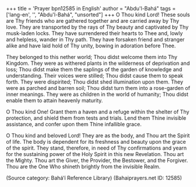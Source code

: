 +++
title = 'Prayer bpn12585 in English'
author = "Abdu'l-Bahá"
tags = ['lang-en', '', "Abdu'l-Bahá", "unsorted"]
+++
O Thou kind Lord!  These souls are Thy friends who are gathered together and are carried away by Thy love.  They are transported by the rays of Thy beauty and captivated by Thy musk-laden locks.  They have surrendered their hearts to Thee and, lowly and helpless, wander in Thy path.  They have forsaken friend and stranger alike and have laid hold of Thy unity, bowing in adoration before Thee.

They belonged to this nether world; Thou didst welcome them into Thy Kingdom.  They were as withered plants in the wilderness of deprivation and loss; Thou didst make them the saplings of the garden of knowledge and understanding.  Their voices were stilled; Thou didst cause them to speak forth.  They were dispirited; Thou didst shed illumination upon them.  They were as parched and barren soil; Thou didst turn them into a rose-garden of inner meanings.  They were as children in the world of humanity; Thou didst enable them to attain heavenly maturity.

O Thou kind One!  Grant them a haven and a refuge within the shelter of Thy protection, and shield them from tests and trials.  Lend them Thine invisible assistance, and confer upon them Thine infallible grace.

O Thou kind and beloved Lord!  They are as the body, and Thou art the Spirit of life.  The body is dependent for its freshness and beauty upon the grace of the spirit.  They stand, therefore, in need of Thy confirmations and yearn for the sustaining power of the Holy Spirit in this new Revelation.  Thou art the Mighty.  Thou art the Giver, the Provider, the Bestower, and the Forgiver.  Thou are the One Who shineth brightly from the invisible Realm.

(Source category: Bahá’í Reference Library)
(Bahaiprayers.net ID: 12585)
